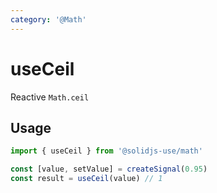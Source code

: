 ```yaml
---
category: '@Math'
---
```


# useCeil

Reactive `Math.ceil`

## Usage

```ts
import { useCeil } from '@solidjs-use/math'

const [value, setValue] = createSignal(0.95)
const result = useCeil(value) // 1
```
